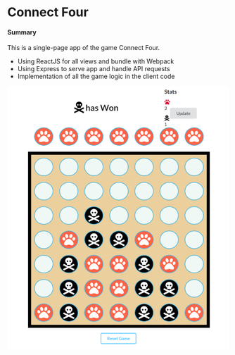 # Connect Four

#### Summary
This is a single-page app of the game Connect Four.

- Using ReactJS for all views and bundle with Webpack
- Using Express to serve app and handle API requests
- Implementation of all the game logic in the client code

![](connect-four.PNG)
